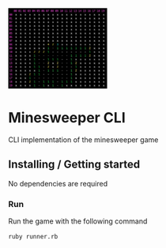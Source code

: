 <img src="logo.jpeg" alt="drawing" width="200"/>

# Minesweeper CLI

CLI implementation of the minesweeper game

## Installing / Getting started

No dependencies are required

### Run

Run the game with the following command

```shell
ruby runner.rb
```
